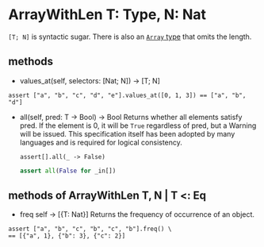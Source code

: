 # ArrayWithLen T: Type, N: Nat

`[T; N]` is syntactic sugar. There is also an [`Array` type](./Array.md) that omits the length.

## methods

* values_at(self, selectors: [Nat; N]) -> [T; N]

``` erg
assert ["a", "b", "c", "d", "e"].values_at([0, 1, 3]) == ["a", "b", "d"]
```

* all(self, pred: T -> Bool) -> Bool
   Returns whether all elements satisfy pred.
   If the element is 0, it will be `True` regardless of pred, but a Warning will be issued.
   This specification itself has been adopted by many languages and is required for logical consistency.

   ``` erg
   assert[].all(_ -> False)
   ```

   ```python
   assert all(False for _in[])
   ```

## methods of ArrayWithLen T, N | T <: Eq

* freq self -> [{T: Nat}]
   Returns the frequency of occurrence of an object.

``` erg
assert ["a", "b", "c", "b", "c", "b"].freq() \
== [{"a", 1}, {"b": 3}, {"c": 2}]
```